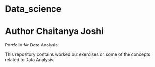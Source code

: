# Data_science
# Author Chaitanya Joshi
Portfolio for Data Analysis:

This repository contains worked out exercises
on some of the concepts related to Data Analysis.
